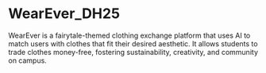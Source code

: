 # WearEver_DH25
 WearEver is a fairytale-themed clothing exchange platform that uses AI to match users with clothes that fit their desired aesthetic. It allows students to trade clothes money-free, fostering sustainability, creativity, and community on campus.
